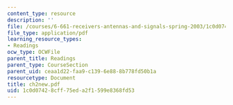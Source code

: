 ```yaml
---
content_type: resource
description: ''
file: /courses/6-661-receivers-antennas-and-signals-spring-2003/1c0d07428cff75eda2f1599e8368fd53_ch2new.pdf
file_type: application/pdf
learning_resource_types:
- Readings
ocw_type: OCWFile
parent_title: Readings
parent_type: CourseSection
parent_uid: ceaa1d22-faa9-c139-6e88-8b778fd50b1a
resourcetype: Document
title: ch2new.pdf
uid: 1c0d0742-8cff-75ed-a2f1-599e8368fd53
---
```

